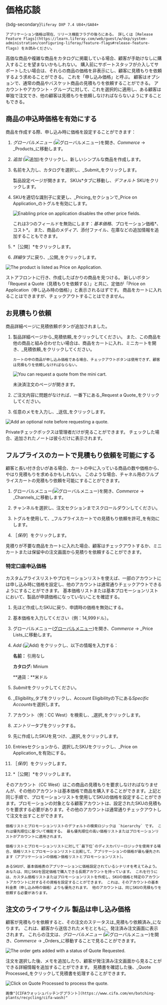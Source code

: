 # 価格応談

{bdg-secondary}`liferay DXP 7.4 U84+/GA84+`

```{important}
アプリケーション価格は現在、リリース機能フラグの後ろにある。 詳しくは [Release Feature Flags](https://learn.liferay.com/web/guest/w/dxp/system-administration/configuring-liferay/feature-flags#release-feature-flags) をお読みください。
```

高価な商品や複雑な商品をカタログに掲載している場合、顧客が手助けなしに購入することを望まないかもしれない。 購入前にサポートスタッフが介入してサポートしたい場合は、それらの商品の価格を非表示にし、顧客に見積もりを依頼するよう求めることができる。 これを「申し込み価格」と呼ぶ。 顧客はオプションで、通常の商品やバスケット商品の見積もりを依頼することができる。 アカウントやアカウント・グループに対して、これを選択的に適用し、ある顧客は単独で注文でき、他の顧客は見積もりを依頼しなければならないようにすることもできる。

## 商品の申込時価格を有効にする

商品を作成する際、申し込み時に価格を設定することができます：

1. *グローバルメニュー* (![グローバルメニュー](../../images/icon-applications-menu.png))を開き、_Commerce_ &rarr; _Products_に移動します。

1. *追加* (![追加](../../images/icon-add.png))をクリックし、新しいシンプルな商品を作成します。

1. 名前を入力し、カタログを選択し、_Submit_をクリックします。

   製品設定ページが開きます。 SKUs*タブに移動し、_デフォルト_ SKUをクリックします。

1. SKUを適切な識別子に変更し、_Pricing_セクションで_Price on Application_のトグルを有効にします。

   ![Enabling price on application disables the other price fields.](./price-on-application/images/01.png)

   これは3つのフィールドを無効にします：_基本価格_、プロモーション価格*、コスト*。 また、商品のメディア、添付ファイル、在庫などの追加情報を追加することもできます。

1. *［公開］*をクリックします。

1. *詳細*タブに戻り、_公開_をクリックします。

![The product is listed as Price on Application.](./price-on-application/images/02.png)

ストアフロントに行き、作成したばかりの商品を見つける。 新しいボタン「Request a Quote（見積もりを依頼する）」と共に、定価が「Price on Application（申し込み時の価格）」と表示されるはずです。 商品をカートに入れることはできますが、チェックアウトすることはできません。

## お見積もり依頼

商品詳細ページに見積依頼ボタンが追加されました。

1. 製品詳細ページから_見積依頼_をクリックしてください。 また、この商品を他の商品と組み合わせたい場合は、商品をカートに入れ、ミニカートを開き、_見積依頼_をクリックしてください。

   ```{note}
   カートの中の商品が申し込み価格である場合、チェックアウトボタンは使用できず、顧客は見積もりを依頼しなければならない。
   ```

   ![You can request a quote from the mini cart.](./price-on-application/images/03.png)

   未決済注文のページが開きます。

1. ご注文内容に問題がなければ、一番下にある_Request a Quote_をクリックしてください。

1. 任意のメモを入力し、_送信_をクリックします。

![Add an optional note before requesting a quote.](./price-on-application/images/04.png)

Privateチェックボックスは管理者だけが見ることができます。 チェックした場合、追加されたノートは彼らだけに表示されます。

## フルプライスのカートで見積もり依頼を可能にする

顧客と長い付き合いがある場合、カートの中に入っている商品の数や価格から、やはり見積もりを求めるかもしれない。 このような場合、チャネル用のフルプライスカートの見積もり依頼を可能にすることができます。

1. グローバルメニュー(![グローバルメニュー](../../images/icon-applications-menu.png))を開き、_Commerce_ &rarr; _Channels_に移動します。

1. チャンネルを選択し、注文セクションまでスクロールダウンしてください。

1. トグルを使用して、_フルプライスカートでの見積もり依頼を許可_を有効にします。

1. ［_保存_］をクリックします。

見積りが不要な商品をカートに入れた場合、顧客はチェックアウトするか、ミニカートまたは保留中の注文画面から見積りを依頼することができます。

### 特定口座申込価格

カスタムプライスリストやプロモーションリストを使えば、一部のアカウントには申し込み時に価格を設定し、他のアカウントは通常通りチェックアウトできるようにすることができます。 基本価格リストまたは基本プロモーションリストにおいて、製品が申請価格になっていないことを確認する。

1. 先ほど作成したSKUに戻り、申請時の価格を無効にする。

1. 基本価格を入力してください（例：14,999ドル）。

1. グローバルメニュー([グローバルメニュー](../../images/icon-applications-menu.png))を開き、_Commerce_ &rarr; _Price Lists_に移動します。

1. *Add* (![Add](../../images/icon-add.png)) をクリックし、以下の情報を入力する：

   **名前：** 引用なし

   **カタログ:** Minium

   **通貨：**米ドル

1. *Submit*をクリックしてください。

1. _Eligibility_タブをクリックし、Account Eligibilityの下にある*Specific Accounts*を選択します。

1. アカウント（例：CC West）を検索し、_選択_をクリックします。

1. *エントリー*タブをクリックする。

1. 先に作成したSKUを見つけ、_選択_をクリックします。

1. Entriesセクションから、選択したSKUをクリックし、_Price on Application_を有効にする。

1. ［_保存_］をクリックします。

1. *［公開］*をクリックします。

そのアカウント（CC West）はこの商品の見積もりを要求しなければなりませんが、その他のアカウントは基本価格で商品を購入することができます。上記と同じ手順で、プロモーションリストを使用してSKUの価格を設定することができます。プロモーションの対象となる顧客アカウントは、設定されたSKUの見積もりを要求する必要があります。その他のアカウントは通常通りチェックアウトして注文を出すことができます。

```{important}
価格リストとプロモーションリストのデフォルトの検索ロジックは `hierarchy` です。 これは優先順位に基づいて機能する。 最も優先順位の高い価格リストまたはプロモーションリストがアカウントに適用されます。

価格リストとプロモーションリストに対して`最下位`のディスカバリーロジックを使用する場合、価格リストとプロモーションリストと比較して、アプリケーションの価格が最も優先されます（アプリケーションの価格＞価格リストとプロモーションリスト）。

あるSKUが、基本価格表のアプリケーションに価格設定されているシナリオを考えてみよう。 あなたは、同じSKUを固定価格で購入できる長期アカウントを持っています。 これを行うには、カスタム価格リストまたはプロモーションリストを作成し、SKUの価格と特定のアカウントアカウントに対するその資格を設定することができます。 これは、そのアカウントの基本料金表（申し込み時の価格）よりも優先されます。 他のアカウントは、同じSKUの見積もりを依頼する必要があります。
```

## 注文のライフサイクル 製品は申し込み価格

顧客が見積もりを依頼すると、その注文のステータスは_見積もり依頼済み_になります。 これは、顧客から送信されたメモとともに、発注済み注文画面に表示されます。 これらの注文は、_グローバルメニュー_ (![グローバルメニュー](../../images/icon-applications-menu.png))を開き、_Commerce_ &rarr; _Orders_に移動することで見ることができます。

![The order gets added with a status of Quote Requested.](./price-on-application/images/05.png)

注文を選択した後、メモを追加したり、顧客が発注済み注文画面から見ることができる詳細情報を追加することができます。 見積書を確認した後、_Quote Processed_をクリックして見積書を処理することができます。

![Click on Quote Processed to process the quote.](./price-on-application/images/06.png)

```{note}
画像"[CIFAウォッシュバッチングプラント](https://www.cifa.com/en/batching-plants/recycling/cifa-wash)"
```
